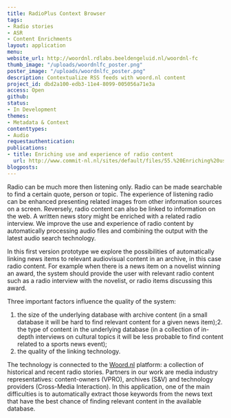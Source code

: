 ```yaml
---
title: RadioPlus Context Browser
tags:
- Radio stories
- ASR
- Content Enrichments
layout: application
menu: 
website_url: http://woordnl.rdlabs.beeldengeluid.nl/woordnl-fc
thumb_image: "/uploads/woordnlfc_poster.png"
poster_image: "/uploads/woordnlfc_poster.png"
description: Contextualize RSS feeds with woord.nl content
project_id: dbd2a100-edb3-11e4-8099-005056a71e3a
access: Open
github: 
status:
- In Development
themes:
- Metadata & Context
contenttypes:
- Audio
requestauthentication: 
publications:
- title: Enriching use and experience of radio content
  url: http://www.commit-nl.nl/sites/default/files/55.%20Enriching%20use%20and%20experience%20of%20radio%20content.pdf
blogposts: 
---
```


Radio can be much more then listening only. Radio can be made searchable to find a certain quote, person or topic. The experience of listening radio can be enhanced presenting related images from other information sources on a screen. Reversely, radio content can also be linked to information on the web. A written news story might be enriched with a related radio interview. We improve the use and experience of radio content by automatically processing audio files and combining the output with the latest audio search technology.

In this first version prototype we explore the possibilities of automatically linking news items to relevant audiovisual content in an archive, in this case radio content. For example when there is a news item on a novelist winning an award, the system should provide the user with relevant radio content such as a radio interview with the novelist, or radio items discussing this award. 

Three important factors influence the quality of the system:

1. the size of the underlying database with archive content (in a small database it will be hard to find relevant content for a given news item);2. the type of content in the underlying database (in a collection of in-depth interviews on cultural topics it will be less probable to find content related to a sports news event);
3. the quality of the linking technology.

The technology is connected to the [Woord.nl](http://www.woord.nl/start.html) platform: a collection of historical and recent radio stories. Partners in our work are media industry representatives: content-owners (VPRO), archives (S&V) and technology providers (Cross-Media Interaction). In this application, one of the main difficulties is to automatically extract those keywords from the news text that have the best chance of finding relevant content in the available database. 
